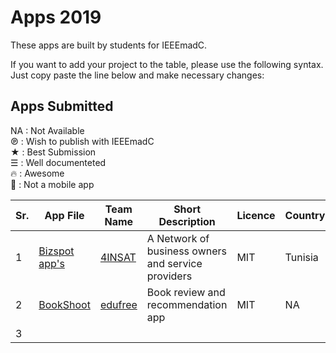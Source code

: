 # Apps 2019

These apps are built by students for IEEEmadC. 

If you want to add your project to the table, please use the following syntax. Just copy paste the line below and make necessary changes:

## Apps Submitted 
<!-- DO NOT REMOVE THIS

If you want to add your project to the table, please use the following syntax. Just copy paste the line below and make necessary changes:

| Your app name | Team Name | Short Description | [View Project](https://github.com/Your-Github-Username/Your-Project-Name) |

Please make necessary changes and add the edited lne just below the table....
-->
NA  : Not Available </br>
℗   : Wish to publish with IEEEmadC </br>
★   : Best Submission </br>
☰  : Well documenteted </br>
🔥  : Awesome </br>
📵  : Not a mobile app

| Sr. | App File | Team Name | Short Description | Licence | Country | Author | Badges |
|--------|--------|--------|--------|--------|--------|--------|--------|
| 1 | [Bizspot app's](https://github.com/JihedChalghaf/Biz-Spot/blob/master/Apk/BizspotApp.apk) | [4INSAT](https://github.com/JihedChalghaf/Biz-Spot) | A Network of business owners and service providers | MIT | Tunisia | [Jihed Chalghaf](https://github.com/jihedchalghaf) | |
| 2 | [BookShoot](https://drive.google.com/open?id=1s3FiyAtYhkJwC0REF5UBfiFxPpoPedeA)| [edufree](https://github.com/brianzhou139/BookShoot) | Book review and recommendation app| MIT | NA |[@brianzhou139](https://github.com/brianzhou139)| |
| 3 |  | |
